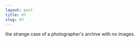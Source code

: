```yaml
---
layout: post
title: #5
slug: #5
---
```


<p class="description" style="text-align: justify;">
the strange case of a photographer's archive with no images.
